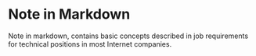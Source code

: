 # Note in Markdown

Note in markdown, contains basic concepts described in job requirements for technical positions in most Internet companies.